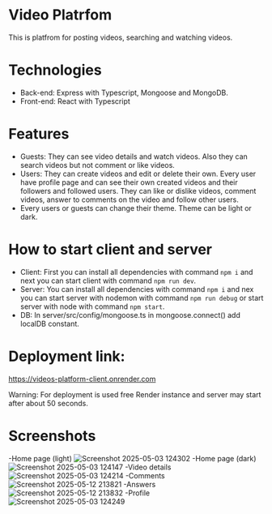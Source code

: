 # Video Platrfom
This is platfrom for posting videos, searching and watching videos.
# Technologies
- Back-end: Express with Typescript, Mongoose and MongoDB.
- Front-end: React with Typescript
# Features
- Guests: They can see video details and watch videos. Also they can search videos but not comment or like videos.
- Users: They can create videos and edit or delete their own. Every user have profile page and can see their own created videos and their followers and followed users. They can like or dislike videos, comment videos, answer to comments on the video and follow other users.
- Every users or guests can change their theme. Theme can be light or dark.
# How to start client and server
- Client: First you can install all dependencies with command `npm i` and next you can start client with command `npm run dev`.
- Server: You can install all dependencies with command `npm i` and nex you can start server with nodemon with command `npm run debug` or start server with node with command `npm start`.
- DB: In server/src/config/mongoose.ts in mongoose.connect() add localDB constant.
# Deployment link:
https://videos-platform-client.onrender.com

Warning: For deployment is used free Render instance and server may start after about 50 seconds.
# Screenshots
-Home page (light)
![Screenshot 2025-05-03 124302](https://github.com/user-attachments/assets/754fc118-f907-4e05-941a-8eed4230796a)
-Home page (dark)
  ![Screenshot 2025-05-03 124147](https://github.com/user-attachments/assets/1485ecec-2d29-42ef-9e22-8f1717711c22)
-Video details
![Screenshot 2025-05-03 124214](https://github.com/user-attachments/assets/38017343-47d6-449f-a7b2-47a2edae55b9)
-Comments
![Screenshot 2025-05-12 213821](https://github.com/user-attachments/assets/c9289063-b912-46cd-a531-e55bbec8cc7c)
-Answers
![Screenshot 2025-05-12 213832](https://github.com/user-attachments/assets/6100beb1-c0af-4ff6-a773-e18ec3fa8e19)
-Profile
![Screenshot 2025-05-03 124249](https://github.com/user-attachments/assets/3d04e6da-f9f0-4b8c-a7b8-78bcabbd4711)




